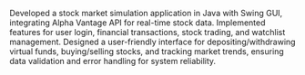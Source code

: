 Developed a stock market simulation application in Java with Swing GUI, integrating Alpha Vantage API for real-time stock data. Implemented features for user login, financial transactions, stock trading, and watchlist management.
Designed a user-friendly interface for depositing/withdrawing virtual funds, buying/selling stocks, and tracking market trends, ensuring data validation and error handling for system reliability.
